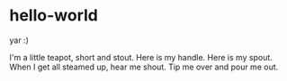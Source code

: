 # hello-world
yar :)

I'm a little teapot, short and stout.
Here is my handle.  Here is my spout.
When I get all steamed up, hear me shout.
Tip me over and pour me out.

